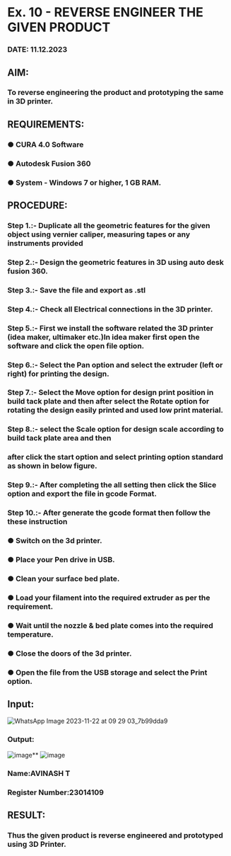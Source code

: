 # Ex. 10 - REVERSE ENGINEER THE GIVEN PRODUCT

### DATE: 11.12.2023

## AIM: 
### To reverse engineering the product and prototyping the same in 3D printer.

## REQUIREMENTS:
### ●	CURA 4.0 Software
### ●	 Autodesk Fusion 360
### ●	 System - Windows 7 or higher, 1 GB RAM.

## PROCEDURE:
### Step 1.:- Duplicate all the geometric features for the given object using vernier caliper, measuring tapes or any instruments provided
### Step 2.:- Design the geometric features in 3D using auto desk fusion 360.
### Step 3.:- Save the file and export as .stl
### Step 4.:- Check all Electrical connections in the 3D printer.
### Step 5.:- First we install the software related the 3D printer (idea maker, ultimaker etc.)In idea maker first open the software and click the open file option.
### Step 6.:- Select the Pan option and select the extruder (left or right) for printing the design.
### Step 7.:- Select the Move option for design print position in build tack plate and then after select the Rotate option for rotating the design easily printed and used low print material.
### Step 8.:- select the Scale option for design scale according to build tack plate area and then
### after click the start option and select printing option standard as shown in below figure.
### Step 9.:- After completing the all setting then click the Slice option and export the file in gcode Format.
### Step 10.:- After generate the gcode format then follow the these instruction 
  ###   ●	Switch on the 3d printer.
  ###   ●	Place your Pen drive in USB.
  ###   ●	Clean your surface bed plate.
  ###   ●	Load your filament into the required extruder as per the requirement.
  ###   ●	Wait until the nozzle & bed plate comes into the required temperature.
  ###   ●	Close the doors of the 3d printer.
  ###   ●	Open the file from the USB storage and select the Print option.

## Input:

![WhatsApp Image 2023-11-22 at 09 29 03_7b99dda9](https://github.com/AVINASH05T/Ex.-10---REVERSE-ENGINEER-THE-GIVEN-PRODUCT/assets/151514286/93cce6c6-4abe-45cf-a292-685f3a7adfbe)

### Output:
![image](https://github.com/AVINASH05T/Ex.-10---REVERSE-ENGINEER-THE-GIVEN-PRODUCT/assets/151514286/cde3ee93-5aa7-4b0c-a56c-347c13cb5a30)**
![image](https://github.com/AVINASH05T/Ex.-10---REVERSE-ENGINEER-THE-GIVEN-PRODUCT/assets/151514286/130bb8ba-76b1-411d-92c0-e2ae92f4bd8a)

### Name:AVINASH T
### Register Number:23014109

## RESULT:
###   Thus the given product is reverse engineered and prototyped using 3D Printer.
